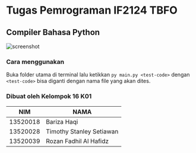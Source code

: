 # Tugas Pemrograman IF2124 TBFO

## Compiler Bahasa Python
![screenshot](https://cdn.discordapp.com/attachments/667595038150361112/913089673843327007/screenshot.png)

### Cara menggunakan
Buka folder utama di terminal lalu ketikkan
`py main.py <test-code>`
dengan `<test-code>` bisa diganti dengan nama file yang akan dites.

### Dibuat oleh Kelompok 16 K01
| NIM      | NAMA                     |
|--------- | ------------------------ |
| 13520018 | Bariza Haqi              | 
| 13520028 | Timothy Stanley Setiawan |
| 13520039 | Rozan Fadhil Al Hafidz   |
